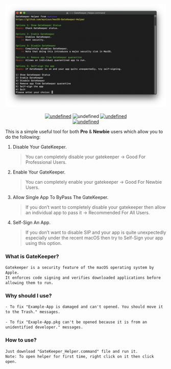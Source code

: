 <p align="center">
<br>
<img alt="Screenshot" src="https://github.com/wynioux/macOS-GateKeeper-Helper/raw/master/screenshot.png">
<br>
<br>
<a href="https://github.com/wynioux/macOS-GateKeeper-Helper/releases/latest"><img alt="undefined" src="https://img.shields.io/github/release/wynioux/macOS-GateKeeper-Helper"></a>
<a><img alt="undefined" src="https://img.shields.io/github/downloads/wynioux/macOS-GateKeeper-Helper/total"></a>
<a href="https://github.com/wynioux/macOS-GateKeeper-Helper/blob/master/LICENSE"><img alt="undefined" src="https://img.shields.io/github/license/wynioux/macOS-GateKeeper-Helper"></a>
<br>
<a href="https://github.com/wynioux/macOS-GateKeeper-Helper/releases/download/v1.0.0/GateKeeper_Helper.command" target="_blank"><img alt="undefined" src="https://badgen.net/badge/Download/macOS/?color=grey&icon=apple&label"></a>
<br>
</p>


This is a simple useful tool for both **Pro** & **Newbie** users which allow you to do the following:

1. Disable Your GateKeeper.
    > You can completely disable your gatekeeper -> Good For Professional Users.

2. Enable Your GateKeeper.
    > You can completely enable your gatekeeper -> Good For Newbie Users.

3. Allow Single App To ByPass The GateKeeper.
    > If you don’t want to completely disable your gatekeeper then allow an individual app to pass it -> Recommended For All Users.

4. Self-Sign An App.
    > If you don’t want to disable SIP and your app is quite unexpectedly especially under the recent macOS then try to Self-Sign your app using this option.

### What is GateKeeper?
```
Gatekeeper is a security feature of the macOS operating system by Apple.
It enforces code signing and verifies downloaded applications before allowing them to run.
```

### Why should I use?
```
- To fix "Example-App is damaged and can't opened. You should move it to the Trash." messages.

- To fix "Exaple-App.pkg can't be opened because it is from an unidentified developer." messages.
```

### How to use?
```
Just download "GateKeeper_Helper.command" file and run it.
Note: To open helper for first time, right click on it then click open.
```